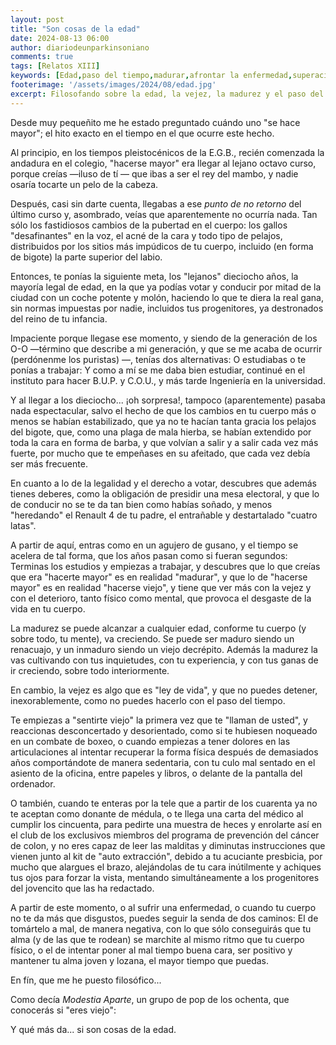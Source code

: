 ```yaml
---
layout: post
title: "Son cosas de la edad"
date: 2024-08-13 06:00
author: diariodeunparkinsoniano
comments: true
tags: [Relatos XIII] 
keywords: [Edad,paso del tiempo,madurar,afrontar la enfermedad,superacion]
footerimage: '/assets/images/2024/08/edad.jpg'
excerpt: Filosofando sobre la edad, la vejez, la madurez y el paso del tiempo desde el punto de vista de un enfermo prematuro de párkinson
---
```

Desde muy pequeñito me he estado preguntado cuándo uno "se hace mayor"; el hito exacto en el tiempo en el que ocurre este hecho.

Al principio, en los tiempos pleistocénicos de la E.G.B., recién comenzada la andadura en el colegio, "hacerse mayor" era llegar al lejano octavo curso, porque creías —iluso de tí — que ibas a ser el rey del mambo, y nadie osaría tocarte un pelo de la cabeza.

Después, casi sin darte cuenta, llegabas a ese *punto de no retorno* del último curso y, asombrado, veías que aparentemente no ocurría nada. Tan sólo los fastidiosos cambios de la pubertad en el cuerpo: los gallos "desafinantes" en la voz, el acné de la cara y todo tipo de pelajos, distribuidos por los sitios más impúdicos de tu cuerpo, incluido (en forma de bigote) la parte superior del labio.

Entonces, te ponías la siguiente meta, los "lejanos" dieciocho años, la mayoría legal de edad, en la que ya podías votar y conducir por mitad de la ciudad con un coche potente y molón, haciendo lo que te diera la real gana, sin normas impuestas por nadie, incluidos tus progenitores, ya destronados del reino de tu infancia.

Impaciente porque llegase ese momento, y siendo de la generación de los O-O —término que describe a mi generación, y que se me acaba de ocurrir (perdónenme los puristas) —, tenías dos alternativas: O estudiabas o te ponías a trabajar: Y como a mí se me daba bien estudiar, continué en el instituto para hacer B.U.P. y C.O.U., y más tarde Ingeniería en la universidad.

Y al llegar a los dieciocho... ¡oh sorpresa!, tampoco (aparentemente) pasaba nada espectacular, salvo el hecho de que los cambios en tu cuerpo más o menos se habían estabilizado, que ya no te hacían tanta gracia los pelajos del bigote, que, como una plaga de mala hierba, se habían extendido por toda la cara en forma de barba, y que volvían a salir y a salir cada vez más fuerte, por mucho que te empeñases en su afeitado, que cada vez debía ser más frecuente.

En cuanto a lo de la legalidad y el derecho a votar, descubres que además tienes deberes, como la obligación de presidir una mesa electoral, y que lo de conducir no se te da tan bien como habías soñado, y menos "heredando" el Renault 4 de tu padre, el entrañable y destartalado "cuatro latas".

A partir de aquí, entras como en un agujero de gusano, y el tiempo se acelera de tal forma, que los años pasan como si fueran segundos: Terminas los estudios y empiezas a trabajar, y descubres que lo que creías que era "hacerte mayor" es en realidad "madurar", y que lo de "hacerse mayor" es en realidad "hacerse viejo", y tiene que ver más con la vejez y con el deterioro, tanto físico como mental, que provoca el desgaste de la vida en tu cuerpo.

La madurez se puede alcanzar a cualquier edad, conforme tu cuerpo (y sobre todo, tu mente), va creciendo. Se puede ser maduro siendo un renacuajo, y un inmaduro siendo un viejo decrépito. Además la madurez la vas cultivando con tus inquietudes, con tu experiencia, y con tus ganas de ir creciendo, sobre todo interiormente.

En cambio, la vejez es algo que es "ley de vida", y que no puedes detener, inexorablemente, como no puedes hacerlo con el paso del tiempo.

Te empiezas a "sentirte viejo" la primera vez que te "llaman de usted", y reaccionas  desconcertado y desorientado, como si te hubiesen noqueado en un combate de boxeo, o cuando empiezas a tener dolores en las articulaciones al intentar recuperar la forma física después de demasiados años comportándote de manera sedentaria, con tu culo mal sentado en el asiento de la oficina, entre papeles y libros, o delante de la pantalla del ordenador.

O también, cuando te enteras por la tele que a partir de los cuarenta ya no te aceptan como donante de médula, o te llega una carta del médico al cumplir los cincuenta, para pedirte una muestra de heces y enrolarte así en el club de los exclusivos miembros del programa de prevención del cáncer de colon, y no eres capaz de leer las malditas y diminutas instrucciones que vienen junto al kit de "auto extracción", debido a tu acuciante presbicia, por mucho que alargues el brazo, alejándolas de tu cara inútilmente y achiques tus ojos para forzar la vista, mentando simultáneamente a los progenitores del jovencito que las ha redactado.

A partir de este momento, o al sufrir una enfermedad, o cuando tu cuerpo no te da más que disgustos, puedes seguir la senda de dos caminos: El de tomártelo a mal, de manera negativa, con lo que sólo conseguirás que tu alma (y de las que te rodean) se marchite al mismo ritmo que tu cuerpo físico, o el de intentar poner al mal tiempo buena cara, ser positivo y mantener tu alma joven y lozana, el mayor tiempo que puedas.

En fín, que me he puesto filosófico...

Como decía *Modestia Aparte*, un grupo de pop de los ochenta, que conocerás si "eres viejo":

Y qué más da... si son cosas de la edad.


